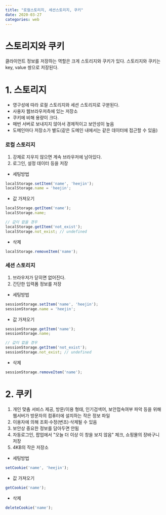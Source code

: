 ```yaml
---
title: "로컬스토리지, 세션스토리지, 쿠키"
date: 2020-03-27
categories: web
---
```

# 스토리지와 쿠키
클라이언트 정보를 저장하는 역할은 크게 스토리지와 쿠키가 있다.
스토리지와 쿠키는 key, value 쌍으로 저장된다.

# 1. 스토리지
- 영구성에 따라 로컬 스토리지와 세션 스토리지로 구분된다.
- 사용자 웹브라우저측에 있는 저장소
- 쿠키에 비해 용량이 크다.
- 매번 서버로 보내지지 않아서 경제적이고 보안성이 높음
- 도메인마다 저장소가 별도(같은 도메인 내에서는 같은 데이터에 접근할 수 있음)


### 로컬 스토리지
1. 강제로 지우지 않으면 계속 브라우저에 남아있다.
2. 로그인, 설정 데이터 등을 저장

- 세팅방법

```javascript
localStorage.setItem('name', 'heejin');
localStorage.name = 'heejin';
```

- 값 가져오기

```javascript
localStorage.getItem('name');
localStorage.name;

// 값이 없을 경우
localStorage.getItem('not_exist');
localStorage.not_exist; // undefined
```

- 삭제

```javascript
localStorage.removeItem('name');
```

### 세션 스토리지
1. 브라우저가 닫히면 없어진다.
2. 간단한 입력폼 정보를 저장

- 세팅방법

```javascript
sessionStorage.setItem('name', 'heejin');
sessionStorage.name = 'heejin';
```

- 값 가져오기

```javascript
sessionStorage.getItem('name');
sessionStorage.name;

// 값이 없을 경우
sessionStorage.getItem('not_exist');
sessionStorage.not_exist; // undefined
```

- 삭제

```javascript
sessionStorage.removeItem('name');
```

# 2. 쿠키
1. 개인 맞춤 서비스 제공, 방문/이용 형태, 인기검색어, 보안접속여부 파악 등을 위해 웹서버가 방문자의 컴퓨터에 설치하는 작은 정보 파일
2. 이용자에 의해 조회·수정(변조)·삭제될 수 있음
3. 보안상 중요한 정보를 담아두면 안됨
4. 자동로그인, 팝업에서 "오늘 더 이상 이 창을 보지 않음" 체크, 쇼핑몰의 장바구니 저장
5. 4KB의 작은 저장소

- 세팅방법

```javascript
setCookie('name', 'heejin');
```

- 값 가져오기

```javascript
getCookie('name');
```

- 삭제

```javascript
deleteCookie('name');
```